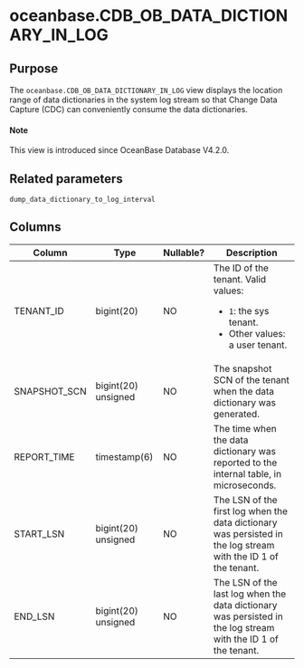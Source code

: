 # oceanbase.CDB_OB_DATA_DICTIONARY_IN_LOG

## Purpose

The `oceanbase.CDB_OB_DATA_DICTIONARY_IN_LOG` view displays the location range of data dictionaries in the system log stream so that Change Data Capture (CDC) can conveniently consume the data dictionaries. 

<main id="notice" type='explain'>

  <h4>Note</h4>

  <p>This view is introduced since OceanBase Database V4.2.0. </p>

</main>

## Related parameters

`dump_data_dictionary_to_log_interval
`
## Columns

| **Column** | **Type** | **Nullable?** | **Description** |
| --- | --- | --- | --- |
| TENANT_ID | bigint(20) | NO | The ID of the tenant. Valid values:<ul><li> `1`: the sys tenant.  </li><li> Other values: a user tenant. </li></ul> |
| SNAPSHOT_SCN | bigint(20) unsigned | NO | The snapshot SCN of the tenant when the data dictionary was generated. |
| REPORT_TIME | timestamp(6) | NO | The time when the data dictionary was reported to the internal table, in microseconds. |
| START_LSN | bigint(20) unsigned | NO | The LSN of the first log when the data dictionary was persisted in the log stream with the ID 1 of the tenant. |
| END_LSN | bigint(20) unsigned | NO | The LSN of the last log when the data dictionary was persisted in the log stream with the ID 1 of the tenant. |
